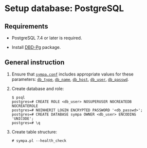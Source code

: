 Setup database: PostgreSQL
==========================

Requirements
------------

* PostgreSQL 7.4 or later is required.

* Install [DBD-Pg](https://metacpan.org/release/DBD-Pg) package.

General instruction
-------------------

1. Ensure that [``sympa.conf``](../layout.md#config) includes appropriate
   values for these parameters:
   [``db_type``](../man/sympa.conf.5.md#db_type), [``db_name``](../man/sympa.conf.5.md#db_name), [``db_host``](../man/sympa.conf.5.md#db_host), [``db_user``](../man/sympa.conf.5.md#db_user), [``db_passwd``](../man/sympa.conf.5.md#db_passwd).

2. Create database and role:
   ```
   $ psql
   postgres=# CREATE ROLE <db_user> NOSUPERUSER NOCREATEDB NOCREATEROLE
   postgres=# NOINHERIT LOGIN ENCRYPTED PASSWORD '<db_passwd>';
   postgres=# CREATE DATABASE sympa OWNER <db_user> ENCODING 'UNICODE';
   postgres=# \q
   ```

3. Create table structure:
   ```
   # sympa.pl --health_check
   ```

